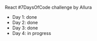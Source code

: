 React #7DaysOfCode challenge by Allura

- Day 1: done
- Day 2: done
- Day 3: done
- Day 4: in progress